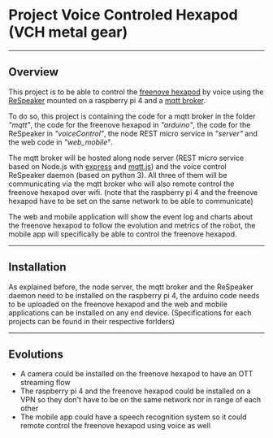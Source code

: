 # Project Voice Controled Hexapod (VCH metal gear)
___
## Overview
This project is to be able to control the [freenove hexapod](https://github.com/Freenove/Freenove_Hexapod_Robot_Kit) by voice using the [ReSpeaker](http://wiki.seeedstudio.com/ReSpeaker/) mounted on a raspberry pi 4 and a [mqtt broker](https://docs.oasis-open.org/mqtt/mqtt/v5.0/mqtt-v5.0.html).

To do so, this project is containing the code for a mqtt broker in the folder *"mqtt"*, the code for the freenove hexapod in *"arduino"*, the code for the ReSpeaker in *"voiceControl"*, the node REST micro service in *"server"* and the web code in *"web_mobile"*.

The mqtt broker will be hosted along node server (REST micro service based on Node.js with [express](https://www.npmjs.com/package/express) and [mqtt.js](https://www.npmjs.com/package/mqtt)) and the voice control ReSpeaker daemon (based on python 3).
All three of them will be communicating via the mqtt broker who will also remote control the freenove hexapod over wifi. (note that the raspberry pi 4 and the freenove hexapod have to be set on the same network to be able to communicate)

The web and mobile application will show the event log and charts about the freenove hexapod to follow the evolution and metrics of the robot, the mobile app will specifically be able to control the freenove hexapod.

___
## Installation

As explained before, the node server, the mqtt broker and the ReSpeaker daemon need to be installed on the raspberry pi 4, the arduino code needs to be uploaded on the freenove hexapod and the web and mobile applications can be installed on any end device. (Specifications for each projects can be found in their respective forlders)

___
## Evolutions

 * A camera could be installed on the freenove hexapod to have an OTT streaming flow
 * The raspberry pi 4 and the freenove hexapod could be installed on a VPN so they don't have to be on the same network nor in range of each other
 * The mobile app could have a speech recognition system so it could remote control the freenove hexapod using voice as well
